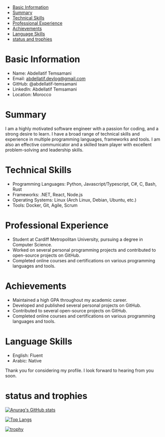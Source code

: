 

<!-- toc -->

- [Basic Information](#basic-information)
- [Summary](#summary)
- [Technical Skills](#technical-skills)
- [Professional Experience](#professional-experience)
- [Achievements](#achievements)
- [Language Skills](#language-skills)
- [status and trophies](#status-and-trophies)

<!-- tocstop -->

# Basic Information

- Name: Abdellatif Temsamani
- Email: abdellatif.devlog@gmail.com
- GitHub: @abdellatif-temsamani
- LinkedIn: Abdellatif Temsamani
- Location: Morocco

# Summary

I am a highly motivated software engineer with a passion for coding, and a
strong desire to learn. I have a broad range of technical skills and experience
in multiple programming languages, frameworks and tools. I am also an effective
communicator and a skilled team player with excellent problem-solving and
leadership skills.

# Technical Skills

- Programming Languages: Python, Javascript/Typescript, C#, C, Bash, Rust
- Frameworks: .NET, React, Node.js
- Operating Systems: Linux (Arch Linux, Debian, Ubuntu, etc.)
- Tools: Docker, Git, Agile, Scrum

# Professional Experience

- Student at Cardiff Metropolitan University, pursuing a degree in Computer
  Science.
- Worked on several personal programming projects and contributed to open-source
  projects on GitHub.
- Completed online courses and certifications on various programming languages
  and tools.

# Achievements

- Maintained a high GPA throughout my academic career.
- Developed and published several personal projects on GitHub.
- Contributed to several open-source projects on GitHub.
- Completed online courses and certifications on various programming languages
  and tools.

# Language Skills

- English: Fluent
- Arabic: Native

Thank you for considering my profile. I look forward to hearing from you soon.

# status and trophies

[![Anurag's GitHub stats](https://github-readme-stats.vercel.app/api?username=abdellatif-temsamani&show_icons=true&theme=radical)](https://github.com/anuraghazra/github-readme-stats)

[![Top Langs](https://github-readme-stats.vercel.app/api/top-langs/?username=abdellatif-temsamani&langs_count=10&theme=radical&layout=compact)](https://github.com/anuraghazra/github-readme-stats)

[![trophy](https://github-profile-trophy.vercel.app/?username=abdellatif-temsamani&theme=radical)](https://github.com/ryo-ma/github-profile-trophy)
